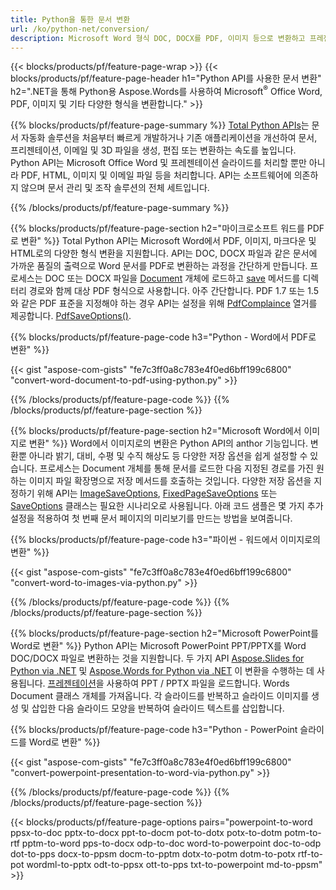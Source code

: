 ```yaml
---
title: Python을 통한 문서 변환 
url: /ko/python-net/conversion/
description: Microsoft Word 형식 DOC, DOCX를 PDF, 이미지 등으로 변환하고 프레젠테이션 슬라이드, 이메일 메시지 및 3D 이미지를 Python 코드 몇 줄로 변환합니다.
---
```


{{< blocks/products/pf/feature-page-wrap >}}
{{< blocks/products/pf/feature-page-header h1="Python API를 사용한 문서 변환" h2=".NET을 통해 Python용 Aspose.Words를 사용하여 Microsoft<sup>&reg;</sup> Office Word, PDF, 이미지 및 기타 다양한 형식을 변환합니다." >}}

{{% blocks/products/pf/feature-page-summary %}}
[Total Python APIs](https://products.aspose.com/total/python-net/)는 문서 자동화 솔루션을 처음부터 빠르게 개발하거나 기존 애플리케이션을 개선하여 문서, 프리젠테이션, 이메일 및 3D 파일을 생성, 편집 또는 변환하는 속도를 높입니다. Python API는 Microsoft Office Word 및 프레젠테이션 슬라이드를 처리할 뿐만 아니라 PDF, HTML, 이미지 및 이메일 파일 등을 처리합니다. API는 소프트웨어에 의존하지 않으며 문서 관리 및 조작 솔루션의 전체 세트입니다.

{{% /blocks/products/pf/feature-page-summary  %}}

{{% blocks/products/pf/feature-page-section  h2="마이크로소프트 워드를 PDF로 변환" %}}
Total Python API는 Microsoft Word에서 PDF, 이미지, 마크다운 및 HTML로의 다양한 형식 변환을 지원합니다. API는 DOC, DOCX 파일과 같은 문서에 가까운 품질의 출력으로 Word 문서를 PDF로 변환하는 과정을 간단하게 만듭니다. 프로세스는 DOC 또는 DOCX 파일을 [Document](https://reference.aspose.com/words/python-net/aspose.words/document/) 개체에 로드하고 [save](https://reference.aspose.com/words/python-net/aspose.words/document/save/) 메서드를 디렉터리 경로와 함께 대상 PDF 형식으로 사용합니다. 아주 간단합니다. PDF 1.7 또는 1.5와 같은 PDF 표준을 지정해야 하는 경우 API는 설정을 위해 [PdfComplaince](https://reference.aspose.com/words/python-net/aspose.words.saving/pdfcompliance/) 열거를 제공합니다. [PdfSaveOptions()](https://reference.aspose.com/words/python-net/aspose.words.saving/pdfsaveoptions/). 

{{% blocks/products/pf/feature-page-code h3="Python - Word에서 PDF로 변환" %}}

{{< gist "aspose-com-gists" "fe7c3ff0a8c783e4f0ed6bff199c6800" "convert-word-document-to-pdf-using-python.py" >}}

{{% /blocks/products/pf/feature-page-code  %}}
{{% /blocks/products/pf/feature-page-section %}}

{{% blocks/products/pf/feature-page-section  h2="Microsoft Word에서 이미지로 변환" %}}
Word에서 이미지로의 변환은 Python API의 anthor 기능입니다. 변환뿐 아니라 밝기, 대비, 수평 및 수직 해상도 등 다양한 저장 옵션을 쉽게 설정할 수 있습니다. 프로세스는 Document 개체를 통해 문서를 로드한 다음 지정된 경로를 가진 원하는 이미지 파일 확장명으로 저장 메서드를 호출하는 것입니다. 다양한 저장 옵션을 지정하기 위해 API는 [ImageSaveOptions](https://reference.aspose.com/words/python-net/aspose.words.saving/imagesaveoptions/), [FixedPageSaveOptions](https://reference.aspose.com/words/python-net/aspose.words.saving/fixedpagesaveoptions/) 또는 [SaveOptions](https://reference.aspose.com/words/python-net/aspose.words.saving/saveoptions/) 클래스는 필요한 시나리오로 사용됩니다. 아래 코드 샘플은 몇 가지 추가 설정을 적용하여 첫 번째 문서 페이지의 미리보기를 만드는 방법을 보여줍니다.

{{% blocks/products/pf/feature-page-code h3="파이썬 - 워드에서 이미지로의 변환" %}}

{{< gist "aspose-com-gists" "fe7c3ff0a8c783e4f0ed6bff199c6800" "convert-word-to-images-via-python.py" >}}

{{% /blocks/products/pf/feature-page-code  %}}
{{% /blocks/products/pf/feature-page-section %}}

{{% blocks/products/pf/feature-page-section  h2="Microsoft PowerPoint를 Word로 변환" %}}
Python API는 Microsoft PowerPoint PPT/PPTX를 Word DOC/DOCX 파일로 변환하는 것을 지원합니다. 두 가지 API [Aspose.Slides for Python via .NET](https://products.aspose.com/slides/python-net/) 및 [Aspose.Words for Python via .NET](https://products.aspose.com/words/python-net/) 이 변환을 수행하는 데 사용됩니다. [프레젠테이션](https://reference.aspose.com/slides/python-net/aspose.slides/presentation/)을 사용하여 PPT / PPTX 파일을 로드합니다. Words Document 클래스 개체를 가져옵니다. 각 슬라이드를 반복하고 슬라이드 이미지를 생성 및 삽입한 다음 슬라이드 모양을 반복하여 슬라이드 텍스트를 삽입합니다.

{{% blocks/products/pf/feature-page-code h3="Python - PowerPoint 슬라이드를 Word로 변환" %}}

{{< gist "aspose-com-gists" "fe7c3ff0a8c783e4f0ed6bff199c6800" "convert-powerpoint-presentation-to-word-via-python.py" >}}


{{% /blocks/products/pf/feature-page-code  %}}
{{% /blocks/products/pf/feature-page-section %}}


{{< blocks/products/pf/feature-page-options pairs="powerpoint-to-word ppsx-to-doc pptx-to-docx ppt-to-docm pot-to-dotx potx-to-dotm potm-to-rtf pptm-to-word pps-to-docx odp-to-doc word-to-powerpoint doc-to-odp dot-to-pps docx-to-ppsm docm-to-pptm dotx-to-potm dotm-to-potx rtf-to-pot wordml-to-pptx odt-to-ppsx ott-to-pps txt-to-powerpoint md-to-ppsm" >}}